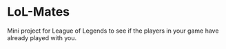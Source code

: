 # LoL-Mates

Mini project for League of Legends to see if the players in your game have already played with you.

